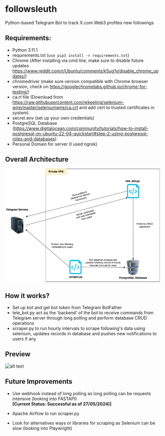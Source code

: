 # followsleuth
Python-based Telegram Bot to track X.com Web3 profiles new followings

## Requirements:
- Python 3.11.1
- requirements.txt (```use pip3 install -r requirements.txt```)
- Chrome (After installing via cmd line, make sure to disable future updates https://www.reddit.com/r/Ubuntu/comments/k5ug1v/disable_chrome_updates/)
- chromedriver (make sure version compatible with Chrome browser version, check on https://googlechromelabs.github.io/chrome-for-testing/)
- ca.rt file (Download from https://raw.githubusercontent.com/wkeeling/selenium-wire/master/seleniumwire/ca.crt and add cert to trusted certificates in system)
- secret.env (set up your own credentials)
- PostgreSQL Database (https://www.digitalocean.com/community/tutorials/how-to-install-postgresql-on-ubuntu-22-04-quickstart#step-2-using-postgresql-roles-and-databases)
- Personal Domain for server (I used ngrok)

## Overall Architecture
![alt text](architecture.png)

## How it works?
- Set up bot and get bot token from Telegram BotFather
- tele_bot.py act as the 'backend' of the bot to receive commands from Telegram server through long polling and perform database CRUD operations
- scraper.py to run hourly intervals to scrape following's data using selenium, updates records in database and pushes new notifications to users if any

## Preview
![alt text](preview.gif)

## Future Improvements
- Use webhook instead of long polling as long polling can be requests intensive (looking into FASTAPI)\
  **[Current Status: Successful as of 27/05/2024)]**

- Apache Airflow to run scraper.py


- Look for alternatives ways or libraries for scraping as Selenium can be slow (looking into Playwright)

